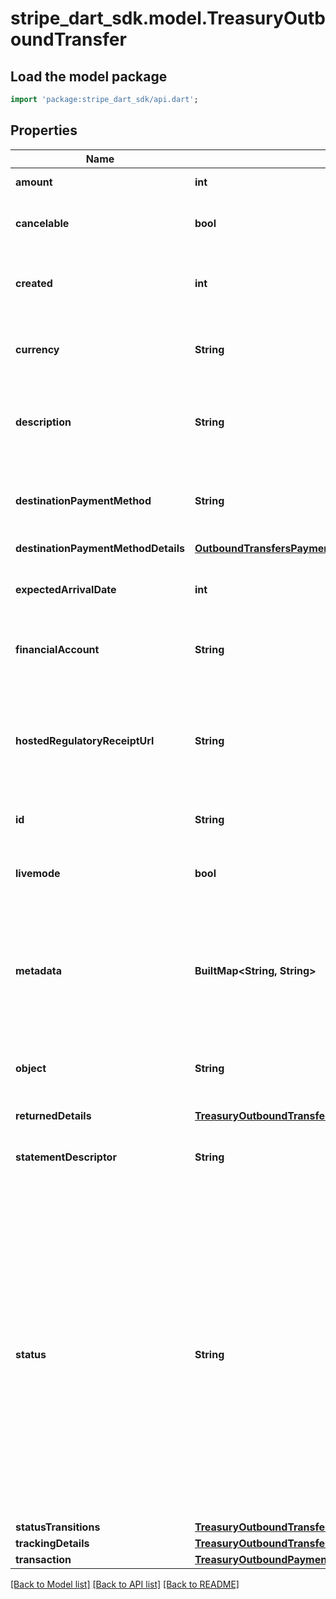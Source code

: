 # stripe_dart_sdk.model.TreasuryOutboundTransfer

## Load the model package
```dart
import 'package:stripe_dart_sdk/api.dart';
```

## Properties
Name | Type | Description | Notes
------------ | ------------- | ------------- | -------------
**amount** | **int** | Amount (in cents) transferred. | 
**cancelable** | **bool** | Returns `true` if the object can be canceled, and `false` otherwise. | 
**created** | **int** | Time at which the object was created. Measured in seconds since the Unix epoch. | 
**currency** | **String** | Three-letter [ISO currency code](https://www.iso.org/iso-4217-currency-codes.html), in lowercase. Must be a [supported currency](https://stripe.com/docs/currencies). | 
**description** | **String** | An arbitrary string attached to the object. Often useful for displaying to users. | [optional] 
**destinationPaymentMethod** | **String** | The PaymentMethod used as the payment instrument for an OutboundTransfer. | [optional] 
**destinationPaymentMethodDetails** | [**OutboundTransfersPaymentMethodDetails**](OutboundTransfersPaymentMethodDetails.md) |  | 
**expectedArrivalDate** | **int** | The date when funds are expected to arrive in the destination account. | 
**financialAccount** | **String** | The FinancialAccount that funds were pulled from. | 
**hostedRegulatoryReceiptUrl** | **String** | A [hosted transaction receipt](https://stripe.com/docs/treasury/moving-money/regulatory-receipts) URL that is provided when money movement is considered regulated under Stripe's money transmission licenses. | [optional] 
**id** | **String** | Unique identifier for the object. | 
**livemode** | **bool** | Has the value `true` if the object exists in live mode or the value `false` if the object exists in test mode. | 
**metadata** | **BuiltMap&lt;String, String&gt;** | Set of [key-value pairs](https://stripe.com/docs/api/metadata) that you can attach to an object. This can be useful for storing additional information about the object in a structured format. | 
**object** | **String** | String representing the object's type. Objects of the same type share the same value. | 
**returnedDetails** | [**TreasuryOutboundTransfersResourceReturnedDetails**](TreasuryOutboundTransfersResourceReturnedDetails.md) |  | [optional] 
**statementDescriptor** | **String** | Information about the OutboundTransfer to be sent to the recipient account. | 
**status** | **String** | Current status of the OutboundTransfer: `processing`, `failed`, `canceled`, `posted`, `returned`. An OutboundTransfer is `processing` if it has been created and is pending. The status changes to `posted` once the OutboundTransfer has been \"confirmed\" and funds have left the account, or to `failed` or `canceled`. If an OutboundTransfer fails to arrive at its destination, its status will change to `returned`. | 
**statusTransitions** | [**TreasuryOutboundTransfersResourceStatusTransitions**](TreasuryOutboundTransfersResourceStatusTransitions.md) |  | 
**trackingDetails** | [**TreasuryOutboundTransfersResourceOutboundTransferResourceTrackingDetails**](TreasuryOutboundTransfersResourceOutboundTransferResourceTrackingDetails.md) |  | [optional] 
**transaction** | [**TreasuryOutboundPaymentTransaction**](TreasuryOutboundPaymentTransaction.md) |  | 

[[Back to Model list]](../README.md#documentation-for-models) [[Back to API list]](../README.md#documentation-for-api-endpoints) [[Back to README]](../README.md)


